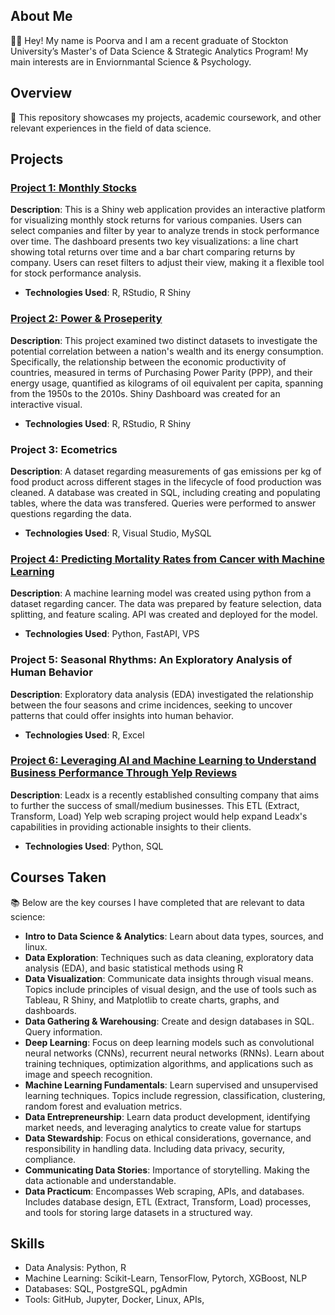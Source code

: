## About Me
👋🏼 Hey! My name is Poorva and I am a recent graduate of Stockton University’s Master's of Data Science & Strategic Analytics Program! My main interests are in Enviornmantal Science & Psychology.

## Overview
📌 This repository showcases my projects, academic coursework, and other relevant experiences in the field of data science.

## Projects
### [Project 1: Monthly Stocks](https://poorvasprojects.shinyapps.io/monthlystocks/)
**Description**: This is a Shiny web application provides an interactive platform for visualizing monthly stock returns for various companies. Users can select companies  and filter by year to analyze trends in stock performance over time. The dashboard presents two key visualizations: a line chart showing total returns over time and a bar chart comparing returns by company. Users can reset filters to adjust their view, making it a flexible tool for stock performance analysis.
- **Technologies Used**: R, RStudio, R Shiny

### [Project 2: Power & Proseperity ](https://poorvasprojects.shinyapps.io/Downloads/)
**Description**: This project examined two distinct datasets to investigate the potential correlation between a nation's wealth and its energy consumption. Specifically, the relationship between the economic productivity of countries, measured in terms of Purchasing Power Parity (PPP), and their energy usage, quantified as kilograms of oil equivalent per capita, spanning from the 1950s to the 2010s. Shiny Dashboard was created for an interactive visual.
- **Technologies Used**: R, RStudio, R Shiny

### Project 3: Ecometrics
**Description**: A dataset regarding measurements of gas emissions per kg of food product across different stages in the lifecycle of food production was cleaned. A database was created in SQL, including creating and populating tables, where the data was transfered. Queries were performed to answer questions regarding the data.
- **Technologies Used**: R, Visual Studio, MySQL

### [Project 4: Predicting Mortality Rates from Cancer with Machine Learning](https://medium.com/@poorvapatel01/predicting-mortality-rates-from-cancer-with-machine-learning-86e0dd125eda)
**Description**: A machine learning model was created using python from a dataset regarding cancer. The data was prepared by feature selection, data splitting, and feature scaling. API was created and deployed for the model.
- **Technologies Used**: Python, FastAPI, VPS

### Project 5: Seasonal Rhythms: An Exploratory Analysis of Human Behavior
**Description**: Exploratory data analysis (EDA) investigated the relationship between the four seasons and crime incidences, seeking to uncover patterns that could offer insights into human behavior.
- **Technologies Used**: R, Excel

### [Project 6: Leveraging AI and Machine Learning to Understand Business Performance Through Yelp Reviews](https://medium.com/@poorvapatel01/leveraging-ai-and-machine-learning-to-understand-business-performance-through-yelp-reviews-a0ec8d16c688)
**Description**: Leadx is a recently established consulting company that aims to further the success of small/medium businesses. This ETL (Extract, Transform, Load) Yelp web scraping project would help expand Leadx's capabilities in providing actionable insights to their clients.
- **Technologies Used**: Python, SQL

## Courses Taken
📚 Below are the key courses I have completed that are relevant to data science:

- **Intro to Data Science & Analytics**: Learn about data types, sources, and linux.
- **Data Exploration**: Techniques such as data cleaning, exploratory data analysis (EDA), and basic statistical methods using R
- **Data Visualization**: Communicate data insights through visual means. Topics include principles of visual design, and the use of tools such as Tableau, R Shiny, and Matplotlib to create charts, graphs, and dashboards.
- **Data Gathering & Warehousing**: Create and design databases in SQL. Query information.
- **Deep Learning**: Focus on deep learning models such as convolutional neural networks (CNNs), recurrent neural networks (RNNs). Learn about training techniques, optimization algorithms, and applications such as image and speech recognition.
- **Machine Learning Fundamentals**: Learn supervised and unsupervised learning techniques. Topics include regression, classification, clustering, random forest and evaluation metrics.
- **Data Entrepreneurship**: Learn data product development, identifying market needs, and leveraging analytics to create value for startups 
- **Data Stewardship**: Focus on ethical considerations, governance, and responsibility in handling data. Including data privacy, security, compliance.
- **Communicating Data Stories**: Importance of storytelling. Making the data actionable and understandable.
- **Data Practicum**: Encompasses Web scraping, APIs, and databases. Includes database design, ETL (Extract, Transform, Load) processes, and tools for storing large datasets in a structured way.

## Skills
- Data Analysis: Python, R
- Machine Learning: Scikit-Learn, TensorFlow, Pytorch, XGBoost, NLP
- Databases: SQL, PostgreSQL, pgAdmin
- Tools: GitHub, Jupyter, Docker, Linux, APIs, 





<!--
**poorva-patel/poorva-patel** is a ✨ _special_ ✨ repository because its `README.md` (this file) appears on your GitHub profile.

Here are some ideas to get you started:

- 🔭 I’m currently working on ...
- 🌱 I’m currently learning ...
- 👯 I’m looking to collaborate on ...
- 🤔 I’m looking for help with ...
- 💬 Ask me about ...
- 📫 How to reach me: ...
- 😄 Pronouns: ...
- ⚡ Fun fact: ...
-->
